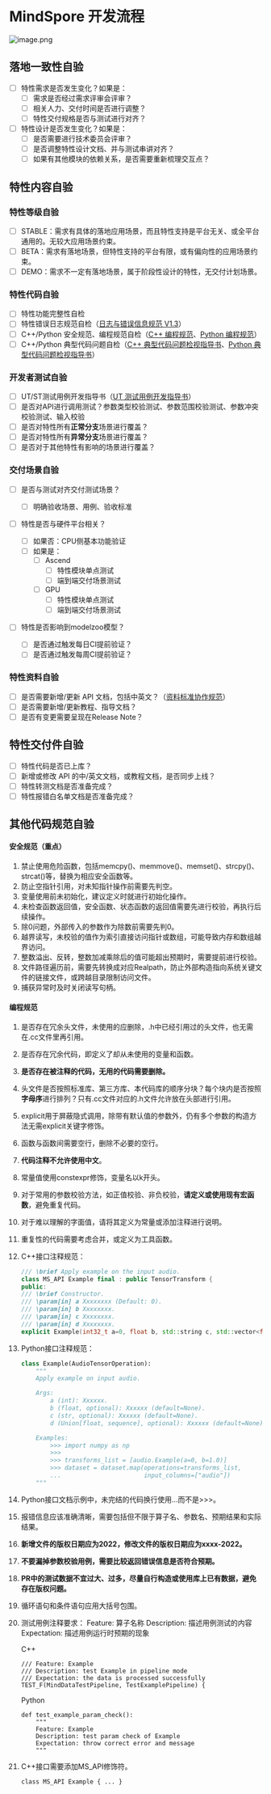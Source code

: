 # MindSpore 开发流程

![image.png](https://images.gitee.com/uploads/images/2022/0713/145040_8bd805cc_7501862.png)

## 落地一致性自验

* [ ] 特性需求是否发生变化？如果是：
  - [ ] 需求是否经过需求评审会评审？
  - [ ] 相关人力、交付时间是否进行调整？
  - [ ] 特性交付规格是否与测试进行对齐？

* [ ] 特性设计是否发生变化？如果是：
  - [ ] 是否需要进行技术委员会评审？
  - [ ] 是否调整特性设计文档、并与测试串讲对齐？
  - [ ] 如果有其他模块的依赖关系，是否需要重新梳理交互点？

## 特性内容自验

### 特性等级自验

* [ ] STABLE：需求有具体的落地应用场景，而且特性支持是平台无关、或全平台通用的。无较大应用场景约束。
* [ ] BETA：需求有落地场景，但特性支持的平台有限，或有偏向性的应用场景约束。
* [ ] DEMO：需求不一定有落地场景，属于阶段性设计的特性，无交付计划场景。

### 特性代码自验

* [ ] 特性功能完整性自检
* [ ] 特性错误日志规范自检（[日志与错误信息规范 V1.3](https://e.gitee.com/mind_spore/docs/984545/file/2690919?sub_id=5661904)）
* [ ] C++/Python 安全规范、编程规范自检（[C++ 编程规范](https://gitee.com/mindspore/community/blob/master/security/coding_guild_cpp_zh_cn.md)、[Python 编程规范](https://gitee.com/mindspore/community/blob/master/security/coding_guild_python_zh_cn.md)）
* [ ] C++/Python 典型代码问题自检（[C++ 典型代码问题检视指导书](https://e.gitee.com/mind_spore/docs/983619/file/2685819)、[Python 典型代码问题检视指导书](https://e.gitee.com/mind_spore/docs/983620/file/2685821)）

### 开发者测试自验

* [ ] UT/ST测试用例开发指导书（[UT 测试用例开发指导书](https://e.gitee.com/mind_spore/docs/983555/file/2685526?sub_id=5654688)）
* [ ] 是否对API进行调用测试？参数类型校验测试、参数范围校验测试、参数冲突校验测试、输入校验
* [ ] 是否对特性所有**正常分支**场景进行覆盖？
* [ ] 是否对特性所有**异常分支**场景进行覆盖？
* [ ] 是否对于其他特性有影响的场景进行覆盖？

### 交付场景自验

* [ ] 是否与测试对齐交付测试场景？

  * [ ] 明确验收场景、用例、验收标准
* [ ] 特性是否与硬件平台相关？

  * [ ] 如果否：CPU侧基本功能验证
  * [ ] 如果是：
    * [ ] Ascend
      * [ ] 特性模块单点测试
      * [ ] 端到端交付场景测试
    * [ ] GPU
      * [ ] 特性模块单点测试
      * [ ] 端到端交付场景测试
* [ ] 特性是否影响到modelzoo模型？

  * [ ] 是否通过触发每日CI提前验证？
  * [ ] 是否通过触发每周CI提前验证？

### 特性资料自验

* [ ] 是否需要新增/更新 API 文档，包括中英文？（[资料标准协作规范](https://e.gitee.com/mind_spore/docs/983610/file/2685802)）
* [ ] 是否需要新增/更新教程、指导文档？
* [ ] 是否有变更需要呈现在Release Note？

## 特性交付件自验

* [ ] 特性代码是否已上库？
* [ ] 新增或修改 API 的中/英文文档，或教程文档，是否同步上线？
* [ ] 特性转测文档是否准备完成？
* [ ] 特性报错白名单文档是否准备完成？

## 其他代码规范自验

#### 安全规范（重点）

1. 禁止使用危险函数，包括memcpy()、memmove()、memset()、strcpy()、strcat()等，替换为相应安全函数等。
2. 防止空指针引用，对未知指针操作前需要先判空。
3. 变量使用前未初始化，建议定义时就进行初始化操作。
4. 未检查函数返回值，安全函数、状态函数的返回值需要先进行校验，再执行后续操作。
5. 除0问题，外部传入的参数作为除数前需要先判0。
6. 越界读写，未校验的值作为索引直接访问指针或数组，可能导致内存和数组越界访问。
7. 整数溢出、反转，整数加减乘除后的值可能超出预期时，需要提前进行校验。
8. 文件路径遍历前，需要先转换成对应Realpath，防止外部构造指向系统关键文件的链接文件，或跨越目录限制访问文件。
9. 捕获异常时及时关闭读写句柄。

#### 编程规范

1. 是否存在冗余头文件，未使用的应删除，.h中已经引用过的头文件，也无需在.cc文件里再引用。
2. 是否存在冗余代码，即定义了却从未使用的变量和函数。
3. **是否存在被注释的代码，无用的代码需要删除。**
4. 头文件是否按照标准库、第三方库、本代码库的顺序分块？每个块内是否按照**字母序**进行排列？只有.cc文件对应的.h文件允许放在头部进行引用。
5. explicit用于屏蔽隐式调用，除带有默认值的参数外，仍有多个参数的构造方法无需explicit关键字修饰。
6. 函数与函数间需要空行，删除不必要的空行。
7. **代码注释不允许使用中文**。
8. 常量值使用constexpr修饰，变量名以k开头。
9. 对于常用的参数校验方法，如正值校验、非负校验，**请定义或使用现有宏函数**，避免重复代码。
10. 对于难以理解的字面值，请将其定义为常量或添加注释进行说明。
11. 重复性的代码需要考虑合并，或定义为工具函数。
12. C++接口注释规范：

    ```cpp
    /// \brief Apply example on the input audio.
    class MS_API Example final : public TensorTransform {
    public:
    /// \brief Constructor.
    /// \param[in] a Xxxxxxxx (Default: 0).
    /// \param[in] b Xxxxxxxx.
    /// \param[in] c Xxxxxxxx.
    /// \param[in] d Xxxxxxxx.
    explicit Example(int32_t a=0, float b, std::string c, std::vector<float> d);
    ```
13. Python接口注释规范：

    ```python
    class Example(AudioTensorOperation):
        """
        Apply example on input audio.

        Args:
            a (int): Xxxxxx.
            b (float, optional): Xxxxxx (default=None).
            c (str, optional): Xxxxxx (default=None).
            d (Union[float, sequence], optional): Xxxxxx (default=None).

        Examples:
            >>> import numpy as np
            >>>
            >>> transforms_list = [audio.Example(a=0, b=1.0)]
            >>> dataset = dataset.map(operations=transforms_list,
            ...                       input_columns=["audio"])
        """
    ```
14. Python接口文档示例中，未完结的代码换行使用...而不是>>>。
15. 报错信息应该准确清晰，需要包括但不限于算子名、参数名、预期结果和实际结果。
16. **新增文件的版权日期应为2022，修改文件的版权日期应为xxxx-2022。**
17. **不要漏掉参数校验用例，需要比较返回错误信息是否符合预期。**
18. **PR中的测试数据不宜过大、过多，尽量自行构造或使用库上已有数据，避免存在版权问题。**
19. 循环语句和条件语句应用大括号包围。
20. 测试用例注释要求：
    Feature: 算子名称
    Description: 描述用例测试的内容
    Expectation: 描述用例运行时预期的现象

    C++

    ```
    /// Feature: Example
    /// Description: test Example in pipeline mode
    /// Expectation: the data is processed successfully
    TEST_F(MindDataTestPipeline, TestExamplePipeline) {
    ```
    Python

    ```
    def test_example_param_check():
        """
        Feature: Example
        Description: test param check of Example 
        Expectation: throw correct error and message
        """
    ```
21. C++接口需要添加MS_API修饰符。

    ```
    class MS_API Example { ... }
    ```